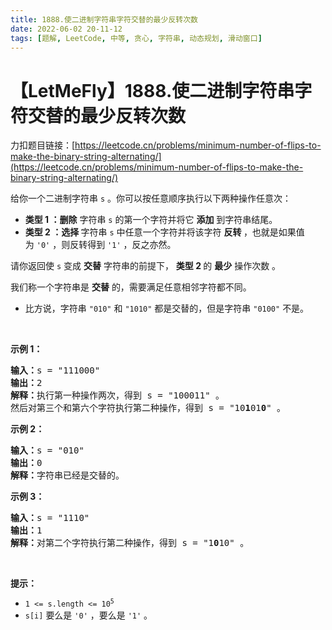 ```yaml
---
title: 1888.使二进制字符串字符交替的最少反转次数
date: 2022-06-02 20-11-12
tags: [题解, LeetCode, 中等, 贪心, 字符串, 动态规划, 滑动窗口]
---
```


# 【LetMeFly】1888.使二进制字符串字符交替的最少反转次数

力扣题目链接：[https://leetcode.cn/problems/minimum-number-of-flips-to-make-the-binary-string-alternating/](https://leetcode.cn/problems/minimum-number-of-flips-to-make-the-binary-string-alternating/)

<p>给你一个二进制字符串 <code>s</code> 。你可以按任意顺序执行以下两种操作任意次：</p>

<ul>
	<li><strong>类型 1 ：删除</strong> 字符串 <code>s</code> 的第一个字符并将它 <strong>添加</strong> 到字符串结尾。</li>
	<li><strong>类型 2 ：选择 </strong>字符串 <code>s</code> 中任意一个字符并将该字符 <strong>反转 </strong>，也就是如果值为 <code>'0'</code> ，则反转得到 <code>'1'</code> ，反之亦然。</li>
</ul>

<p>请你返回使 <code>s</code> 变成 <strong>交替</strong> 字符串的前提下， <strong>类型 2 </strong>的 <strong>最少</strong> 操作次数 。</p>

<p>我们称一个字符串是 <strong>交替</strong> 的，需要满足任意相邻字符都不同。</p>

<ul>
	<li>比方说，字符串 <code>"010"</code> 和 <code>"1010"</code> 都是交替的，但是字符串 <code>"0100"</code> 不是。</li>
</ul>

<p> </p>

<p><strong>示例 1：</strong></p>

<pre><b>输入：</b>s = "111000"
<b>输出：</b>2
<b>解释：</b>执行第一种操作两次，得到 s = "100011" 。
然后对第三个和第六个字符执行第二种操作，得到 s = "10<strong>1</strong>01<strong>0</strong>" 。
</pre>

<p><strong>示例 2：</strong></p>

<pre><b>输入：</b>s = "010"
<b>输出：</b>0
<strong>解释：</strong>字符串已经是交替的。
</pre>

<p><strong>示例 3：</strong></p>

<pre><b>输入：</b>s = "1110"
<b>输出：</b>1
<b>解释：</b>对第二个字符执行第二种操作，得到 s = "1<strong>0</strong>10" 。
</pre>

<p> </p>

<p><strong>提示：</strong></p>

<ul>
	<li><code>1 &lt;= s.length &lt;= 10<sup>5</sup></code></li>
	<li><code>s[i]</code> 要么是 <code>'0'</code> ，要么是 <code>'1'</code> 。</li>
</ul>


    